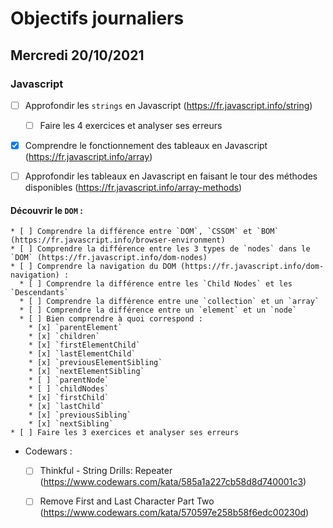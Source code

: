 # Objectifs journaliers

## Mercredi 20/10/2021


### Javascript

  * [ ] Approfondir les `strings` en Javascript (https://fr.javascript.info/string)
    * [ ] Faire les 4 exercices et analyser ses erreurs
  * [x] Comprendre le fonctionnement des tableaux en Javascript (https://fr.javascript.info/array)
  * [ ] Approfondir les tableaux en Javascript en faisant le tour des méthodes disponibles (https://fr.javascript.info/array-methods)



  #### Découvrir le `DOM` :
    * [ ] Comprendre la différence entre `DOM`, `CSSOM` et `BOM` (https://fr.javascript.info/browser-environment)
    * [ ] Comprendre la différence entre les 3 types de `nodes` dans le `DOM` (https://fr.javascript.info/dom-nodes)
    * [ ] Comprendre la navigation du DOM (https://fr.javascript.info/dom-navigation) :
      * [ ] Comprendre la différence entre les `Child Nodes` et les `Descendants`
      * [ ] Comprendre la différence entre une `collection` et un `array`
      * [ ] Comprendre la différence entre un `element` et un `node`
      * [ ] Bien comprendre à quoi correspond : 
        * [x] `parentElement`
        * [x] `children`
        * [x] `firstElementChild`
        * [x] `lastElementChild`
        * [x] `previousElementSibling`
        * [x] `nextElementSibling`
        * [ ] `parentNode`
        * [ ] `childNodes`
        * [x] `firstChild`
        * [x] `lastChild`
        * [x] `previousSibling`
        * [x] `nextSibling`
    * [ ] Faire les 3 exercices et analyser ses erreurs



* Codewars :
  * [ ] Thinkful - String Drills: Repeater (https://www.codewars.com/kata/585a1a227cb58d8d740001c3)
  * [ ] Remove First and Last Character Part Two (https://www.codewars.com/kata/570597e258b58f6edc00230d)

